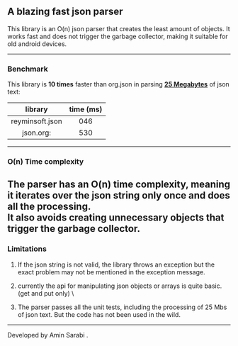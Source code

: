 ## A blazing fast json parser

This library is an O(n) json parser that creates the least amount of objects.
It works fast and does not trigger the garbage collector, making it suitable for old android devices.

---
### Benchmark
This library is **10 times** faster than org.json in parsing **[25 Megabytes](https://github.com/json-iterator/test-data)** of json text:

|     library     | time (ms) |
|:---------------:|:---:|
| reyminsoft.json | 046 |
|    json.org:    | 530 |

---
### O(n) Time complexity

The parser has an O(n) time complexity, meaning it iterates over the json string only once and does all the processing.\
It also avoids creating unnecessary objects that trigger the garbage collector.
---
### Limitations

1. If the json string is not valid, the library throws an exception but the exact problem may not be mentioned in the exception message.

2. currently the api for manipulating json objects or arrays is quite basic. (get and put only) \
3. The parser passes all the unit tests, including the processing of 25 Mbs of json text. But the code has not been used in the wild.
---
Developed by Amin Sarabi .
